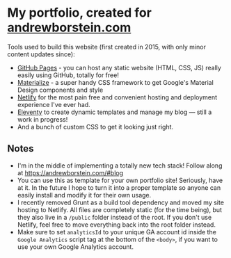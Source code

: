 # My portfolio, created for [andrewborstein.com](http://andrewborstein.com)

Tools used to build this website (first created in 2015, with only minor content updates since):
- [GitHub Pages](https://pages.github.com) - you can host any static website (HTML, CSS, JS) really easily using GitHub, totally for free!
- [Materialize](https://materializecss.com) - a super handy CSS framework to get Google's Material Design components and style
- [Netlify](https://www.netlify.com/) for the most pain free and convenient hosting and deployment experience I've ever had.
- [Eleventy](https://www.11ty.dev/) to create dynamic templates and manage my blog — still a work in progress!
- And a bunch of custom CSS to get it looking just right.

## Notes
- I'm in the middle of implementing a totally new tech stack! Follow along at https://andrewborstein.com/#blog
- You can use this as template for your own portfolio site! Seriously, have at it. In the future I hope to turn it into a proper template so anyone can easily install and modify it for their own usage. 
- I recently removed Grunt as a build tool dependency and moved my site hosting to Netlify. All files are completely static (for the time being), but they also live in a `/public` folder instead of the root. If you don't use Netlify, feel free to move everything back into the  root folder instead.
- Make sure to set `analyticsId` to your unique GA account id inside the `Google Analytics` script tag at the bottom of the `<body>`, if you want to use your own Google Analytics account.

